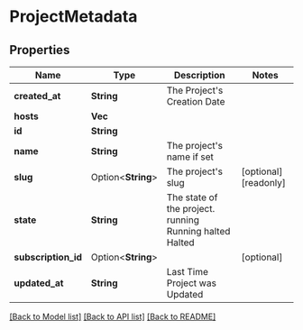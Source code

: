 # ProjectMetadata

## Properties

Name | Type | Description | Notes
------------ | ------------- | ------------- | -------------
**created_at** | **String** | The Project's Creation Date | 
**hosts** | **Vec<String>** |  | 
**id** | **String** |  | 
**name** | **String** | The project's name if set | 
**slug** | Option<**String**> | The project's slug | [optional][readonly]
**state** | **String** | The state of the project. running Running halted Halted | 
**subscription_id** | Option<**String**> |  | [optional]
**updated_at** | **String** | Last Time Project was Updated | 

[[Back to Model list]](../README.md#documentation-for-models) [[Back to API list]](../README.md#documentation-for-api-endpoints) [[Back to README]](../README.md)


